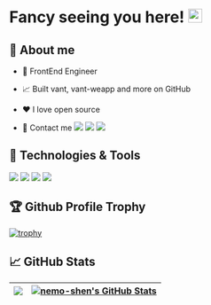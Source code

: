 # Fancy seeing you here! <img src="https://media.giphy.com/media/hvRJCLFzcasrR4ia7z/giphy.gif" width="25px">

## 🤔 About me

- 💼 FrontEnd Engineer

- 📈 Built vant, vant-weapp and more on GitHub

- ❤️ I love open source

- 💬 Contact me ![](https://img.shields.io/github/followers/nemo-shen?logo=github&logoColor=white&color=2bbc8a) ![](https://img.shields.io/badge/Email-nemoshen94%40gmail.com-ffffff?logo=gmail&logoColor=white&color=2bbc8a) ![](https://img.shields.io/badge/Wechat-sjn946-brightgreen.svg?logo=wechat&logoColor=white&color=2bbc8a)

## 🔧 Technologies & Tools

![](https://img.shields.io/badge/OS-mac-informational?style=flat&logo=apple&logoColor=white&color=2bbc8a)
![](https://img.shields.io/badge/Editor-IntelliJ_IDEA-informational?style=flat&logo=intellij-idea&logoColor=white&color=2bbc8a)
![](https://img.shields.io/badge/Code-JavaScript-informational?style=flat&logo=javascript&logoColor=white&color=2bbc8a)
![](https://img.shields.io/badge/Code-Vue-informational?style=flat&logo=vue.js&logoColor=white&color=2bbc8a)

## 🏆 Github Profile Trophy
[![trophy](https://github-profile-trophy.vercel.app/?username=nemo-shen&theme=nord&column=7&no-frame=true&margin-w=2&title=PR,Commits,Stars,Followers)](https://github.com/ryo-ma/github-profile-trophy)

## 📈 GitHub Stats

| <a href="https://github.com/nemo-shen/nemo-shen"><img align="center" src="https://github-readme-stats.vercel.app/api/top-langs/?username=nemo-shen&layout=compact&theme=vue-dark&hide_border=true" /></a> | <a href="https://github.com/nemo-shen/nemo-shen"><img align="center" src="https://github-readme-stats.vercel.app/api?username=nemo-shen&show_icons=true&theme=vue-dark&line_height=20&count_private=true&hide_border=true" alt="nemo-shen's GitHub Stats" /></a> |
| --- | --- |




